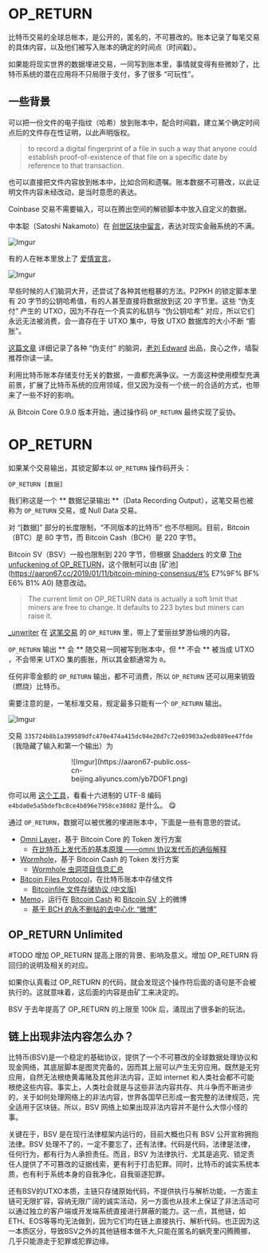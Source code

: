 # OP_RETURN

比特币交易的全球总帐本，是公开的，匿名的，不可篡改的。账本记录了每笔交易的具体内容，以及他们被写入账本的确定的时间点（时间戳）。

如果能将现实世界的数据埋进交易，一同写到账本里，事情就变得有些微妙了，比特币系统的潜在应用将不只局限于支付，多了很多 “可玩性”。

## 一些背景

可以把一份文件的电子指纹（哈希）放到账本中，配合时间戳，建立某个确定时间点后的文件存在性证明，以此声明版权。

> to record a digital fingerprint of a file in such a way that anyone could establish proof-of-existence of that file on a specific date by reference to that transaction.

也可以直接把文件内容放到帐本中，比如合同和遗嘱。账本数据不可篡改，以此证明文件内容未经改动，是当时意愿的表达。

Coinbase 交易不需要输入，可以在腾出空间的解锁脚本中放入自定义的数据。

中本聪（Satoshi Nakamoto）在 [创世区块中留言](https://btc.com/4a5e1e4baab89f3a32518a88c31bc87f618f76673e2cc77ab2127b7afdeda33b)，表达对现实金融系统的不满。

![Imgur](https://aaron67-public.oss-cn-beijing.aliyuncs.com/pOg1Fft.png)

有的人在帐本里放上了 [爱情宣言](https://btc.com/d0ec21e1d73d06be76c2b5b1e5ec486085bda8264229046c11b95f66f2eded83)。

![Imgur](https://aaron67-public.oss-cn-beijing.aliyuncs.com/GaO12eY.png)

早些时候的人们脑洞大开，还尝试了各种其他粗暴的方法。P2PKH 的锁定脚本里有 20 字节的公钥哈希值，有的人甚至直接将数据放到这 20 字节里。这些 “伪支付” 产生的 UTXO，因为不存在一个真实的私钥与 “伪公钥哈希” 对应，所以它们永远无法被消费，会一直存在于 UTXO 集中，导致 UTXO 数据库的大小不断 “膨胀”。

[这篇文章](https://bitkan.com/zh/ksite/articles/3821) 详细记录了各种 “伪支付” 的脑洞，[老刘 Edward](https://weibo.com/u/6387397321) 出品，良心之作，墙裂推荐你读一读。

利用比特币账本存储支付无关的数据，一直都充满争议。一方面这种使用模型充满前景，扩展了比特币系统的应用领域，但又因为没有一个统一的合适的方式，也带来了一些不好的影响。

从 Bitcoin Core 0.9.0 版本开始，通过操作码 `OP_RETURN` 最终实现了妥协。

# OP_RETURN

如果某个交易输出，其锁定脚本以 `OP_RETURN` 操作码开头：

```
OP_RETURN [数据]
```

我们称这是一个 ** 数据记录输出 **（Data Recording Output），这笔交易也被称为 `OP_RETURN` 交易，或 Null Data 交易。

对 “[数据]” 部分的长度限制，“不同版本的比特币” 也不尽相同。目前，Bitcoin（BTC）是 80 字节，而 Bitcoin Cash（BCH）是 220 字节。

Bitcoin SV（BSV）一般也限制到 220 字节，但根据 [Shadders](https://twitter.com/shadders333) 的文章 [The unfuckening of OP_RETURN](https://www.yours.org/content/the-unfuckening-of-op_return-b10d2c4b52da)，这个限制可以由 [矿池](https://aaron67.cc/2019/01/11/bitcoin-mining-consensus/#% E7%9F% BF% E6% B1% A0) 随意改动。

> The current limit on OP_RETURN data is actually a soft limit that miners are free to change. It defaults to 223 bytes but miners can raise it.

[\_unwriter](https://twitter.com/_unwriter) 在 [这笔交易](https://whatsonchain.com/tx/ef21e71d00b9fce174222e679640b09e29ac8a55f321c93e64b16cc3109959f8) 的 `OP_RETURN` 里，带上了爱丽丝梦游仙境的内容。

`OP_RETURN` 输出 ** 会 ** 随交易一同被写到账本中，但 ** 不会 ** 被当成 UTXO ，不会带来 UTXO 集的膨胀，所以其金额通常为 `0`。

任何非零金额的 `OP_RETURN` 输出，都不可消费，所以 `OP_RETURN` 还可以用来销毁（燃烧）比特币。

需要注意的是，一笔标准交易，规定最多只能有一个 `OP_RETURN` 输出。

![Imgur](https://aaron67-public.oss-cn-beijing.aliyuncs.com/OXLqNXK.png)

交易 `335724b8b1a399589dfc470e474a415dc04e20d7c72e03903a2edb889ee47fde`（我隐藏了输入和第一个输出）为

<div style="width: 50%; margin: auto">![Imgur](https://aaron67-public.oss-cn-beijing.aliyuncs.com/yb7DOF1.png)</div>

你可以用 [这个工具](https://software.hixie.ch/utilities/cgi/unicode-decoder/utf8-decoder)，看看十六进制的 UTF-8 编码 `e4bda0e5a5bdefbc8ce4b896e7958ce38082` 是什么。 😋

通过 `OP_RETURN`，数据可以被优雅的埋进账本中，下面是一些有意思的尝试。

- [Omni Layer](https://www.omnilayer.org/)，基于 Bitcoin Core 的 Token 发行方案
  - [在比特币上发代币的基本原理 ——omni 协议发代币的通俗解释](https://zhuanlan.zhihu.com/p/40062558)
- [Wormhole](https://wormhole.cash/)，基于 Bitcoin Cash 的 Token 发行方案
  - [Wormhole 虫洞项目信息汇总](https://hiblockchain.io/topics/122)
- [Bitcoin Files Protocol](https://github.com/simpleledger/slp-specifications/blob/master/bitcoinfiles.md)，在比特币账本中存储文件
  - [Bitcoinfile 文件存储协议 (中文版)](https://hiblockchain.io/topics/157)
- [Memo](https://memo.cash/protocol)，运行在 [Bitcoin Cash](https://memo.cash/) 和 [Bitcoin SV](https://sv.memo.cash/) 上的微博
  - [基于 BCH 的永不删帖的去中心化 “微博”](https://www.jianshu.com/p/a24c1a8fe25e)

## OP_RETURN Unlimited

#TODO 增加 OP_RETURN 提高上限的背景、影响及意义。增加 OP_RETURN 将回归的说明及相关的对应。

如果你认真看过 OP_RETURN 的代码，就会发现这个操作符后面的语句是不会被执行的。这就意味着，这后面的内容是由矿工来决定的。

BSV 于去年提高了 OP_RETURN 的上限至 100k 后，涌现出了很多新的玩法。

## 链上出现非法内容怎么办？

比特币(BSV)是一个稳定的基础协议，提供了一个不可篡改的全球数据处理协议和现金网络，其底层脚本是图灵完备的，因而其上层可以产生无穷应用。既然是无穷应用，自然无法根绝黄毒赌及其他非法内容，正如 internet 和人类社会都不可能根绝这些内容。事实上，人类社会就是与这些非法内容共存、共斗争而不断进步的，关于如何处理网络上的非法内容，世界各国早已形成一套完整的法律规范，完全适用于区块链。所以，BSV 网络上如果出现非法内容并不是什么大惊小怪的事。

关键在于，BSV 是在现行法律框架内运行的，目前大概也只有 BSV 公开宣称拥抱法律。BSV 处理不了的，一定不要忘了，还有法律。代码是代码，法律是法律，任何行为，都有行为人承担责任。而且，BSV 为法律执行、尤其是追究、锁定责任人提供了不可篡改的证据线索，更有利于打击犯罪。同时，比特币的诚实系统本质，也有利于系统本身的自我净化，自我驱逐犯罪。

还有BSV的UTXO本质，主链只存储原始代码，不提供执行与解析功能，一方面主链可无限扩容，容纳无限广阔的诚实活动，另一方面也从技术上保证了非法活动可以通过独立的客户端或开发端系统直接进行屏蔽的能力。这一点，其他链，如ETH、EOS等等均无法做到，因为它们均在链上直接执行、解析代码。也正因为这一本质区分，导致BSV之外的其他链根本做不大,只能在匿名的蜗壳里闪腾腾挪，几乎只能游走于犯罪或犯罪边缘。
